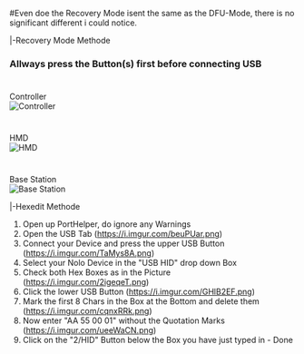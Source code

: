 #Even doe the Recovery Mode isent the same as the DFU-Mode, there is no significant different i could notice.

|-Recovery Mode Methode
### Allways press the Button(s) first before connecting USB  
#
Controller  
![Controller](https://i.imgur.com/K9PpHPU.png)
#
HMD  
![HMD](https://i.imgur.com/EaKsvZ2.png)
#
Base Station  
![Base Station](https://i.imgur.com/m1mjzlT.png)


|-Hexedit Methode
1. Open up PortHelper, do ignore any Warnings
2. Open the USB Tab (https://i.imgur.com/beuPUar.png)
3. Connect your Device and press the upper USB Button (https://i.imgur.com/TaMys8A.png)
4. Select your Nolo Device in the "USB HID" drop down Box
5. Check both Hex Boxes as in the Picture (https://i.imgur.com/2igeqeT.png)
6. Click the lower USB Button (https://i.imgur.com/GHlB2EF.png)
7. Mark the first 8 Chars in the Box at the Bottom and delete them (https://i.imgur.com/cqnxRRk.png)
8. Now enter "AA 55 00 01" without the Quotation Marks (https://i.imgur.com/ueeWaCN.png)
9. Click on the "2/HID" Button below the Box you have just typed in - Done